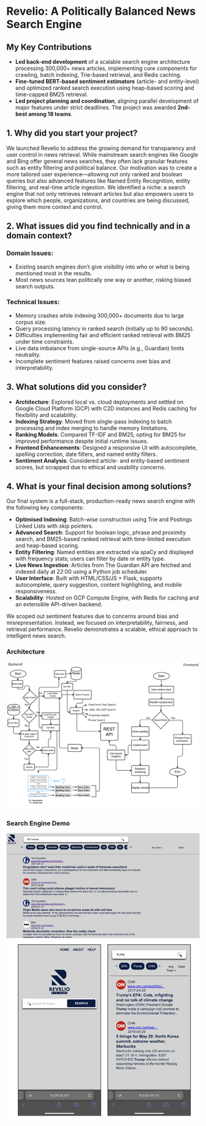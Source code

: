 # Revelio: A Politically Balanced News Search Engine

## My Key Contributions
- **Led back-end development** of a scalable search engine architecture processing 300,000+ news articles, implementing core components for crawling, batch indexing, Trie-based retrieval, and Redis caching.
-  **Fine-tuned BERT-based sentiment estimators** (article- and entity-level) and optimized ranked search execution using heap-based scoring and time-capped BM25 retrieval.
-  **Led project planning and coordination**, aligning parallel development of major features under strict deadlines. The project was awarded **2nd-best among 18 teams**.

## 1. Why did you start your project?

We launched Revelio to address the growing demand for transparency and user control in news retrieval. While mainstream search engines like Google and Bing offer general news searches, they often lack granular features such as entity filtering and political balance. Our motivation was to create a more tailored user experience—allowing not only ranked and boolean queries but also advanced features like Named Entity Recognition, entity filtering, and real-time article ingestion. We identified a niche: a search engine that not only retrieves relevant articles but also empowers users to explore which people, organizations, and countries are being discussed, giving them more context and control.

## 2. What issues did you find technically and in a domain context?

### Domain Issues:
- Existing search engines don’t give visibility into *who* or *what* is being mentioned most in the results.
- Most news sources lean politically one way or another, risking biased search outputs.

### Technical Issues:
- Memory crashes while indexing 300,000+ documents due to large corpus size.
- Query processing latency in ranked search (initially up to 90 seconds).
- Difficulties implementing fair and efficient ranked retrieval with BM25 under time constraints.
- Live data imbalance from single-source APIs (e.g., Guardian) limits neutrality.
- Incomplete sentiment features raised concerns over bias and interpretability.

## 3. What solutions did you consider?

- **Architecture**: Explored local vs. cloud deployments and settled on Google Cloud Platform (GCP) with C2D instances and Redis caching for flexibility and scalability.
- **Indexing Strategy**: Moved from single-pass indexing to batch processing and index merging to handle memory limitations.
- **Ranking Models**: Compared TF-IDF and BM25, opting for BM25 for improved performance despite initial runtime issues.
- **Frontend Enhancements**: Designed a responsive UI with autocomplete, spelling correction, date filters, and named entity filters.
- **Sentiment Analysis**: Considered article- and entity-based sentiment scores, but scrapped due to ethical and usability concerns.

## 4. What is your final decision among solutions?

Our final system is a full-stack, production-ready news search engine with the following key components:

- **Optimised Indexing**: Batch-wise construction using Trie and Postings Linked Lists with skip pointers.
- **Advanced Search**: Support for boolean logic, phrase and proximity search, and BM25-based ranked retrieval with time-limited execution and heap-based scoring.
- **Entity Filtering**: Named entities are extracted via spaCy and displayed with frequency stats; users can filter by date or entity type.
- **Live News Ingestion**: Articles from The Guardian API are fetched and indexed daily at 22:00 using a Python job scheduler.
- **User Interface**: Built with HTML/CSS/JS + Flask, supports autocomplete, query suggestion, content highlighting, and mobile responsiveness.
- **Scalability**: Hosted on GCP Compute Engine, with Redis for caching and an extensible API-driven backend.

We scoped out sentiment features due to concerns around bias and misrepresentation. Instead, we focused on interpretability, fairness, and retrieval performance. Revelio demonstrates a scalable, ethical approach to intelligent news search.

### Architecture
![Architecture Diagram](image/architecture.png)

### Search Engine Demo
![Engine](image/not-search.png)
![MObile](image/mobileview.png)
